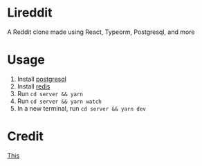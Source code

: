 # Lireddit

A Reddit clone made using React, Typeorm, Postgresql, and more

# Usage

1. Install [postgresql](https://www.postgresql.org/download/)
2. Install [redis](https://redis.io/docs/getting-started/installation/)
3. Run `cd server && yarn`
4. Run `cd server && yarn watch`
5. In a new terminal, run `cd server && yarn dev`

# Credit

[This](https://www.youtube.com/watch?v=I6ypD7qv3Z8)
